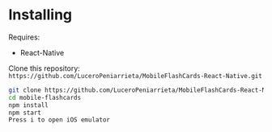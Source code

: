 # Installing

Requires:

* React-Native

Clone this repository: `https://github.com/LuceroPeniarrieta/MobileFlashCards-React-Native.git`

```bash
git clone https://github.com/LuceroPeniarrieta/MobileFlashCards-React-Native.git
cd mobile-flashcards
npm install
npm start
Press i to open iOS emulator